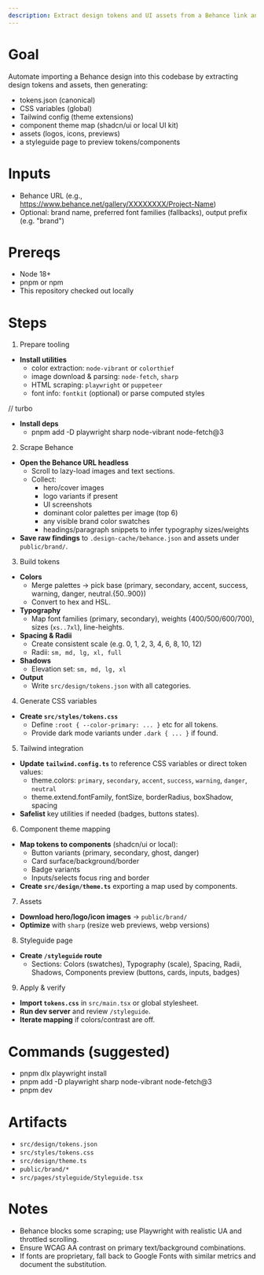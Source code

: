 ```yaml
---
description: Extract design tokens and UI assets from a Behance link and inject them into the project (colors, type, spacing, radii, shadows, icons, images) with Tailwind and component theme updates
---
```


# Goal
Automate importing a Behance design into this codebase by extracting design tokens and assets, then generating:
- tokens.json (canonical)
- CSS variables (global)
- Tailwind config (theme extensions)
- component theme map (shadcn/ui or local UI kit)
- assets (logos, icons, previews)
- a styleguide page to preview tokens/components

# Inputs
- Behance URL (e.g., https://www.behance.net/gallery/XXXXXXXX/Project-Name)
- Optional: brand name, preferred font families (fallbacks), output prefix (e.g. "brand")

# Prereqs
- Node 18+
- pnpm or npm
- This repository checked out locally

# Steps
1) Prepare tooling
- __Install utilities__
  - color extraction: `node-vibrant` or `colorthief`
  - image download & parsing: `node-fetch`, `sharp`
  - HTML scraping: `playwright` or `puppeteer`
  - font info: `fontkit` (optional) or parse computed styles

// turbo
- __Install deps__
  - pnpm add -D playwright sharp node-vibrant node-fetch@3

2) Scrape Behance
- __Open the Behance URL headless__
  - Scroll to lazy-load images and text sections.
  - Collect:
    - hero/cover images
    - logo variants if present
    - UI screenshots
    - dominant color palettes per image (top 6)
    - any visible brand color swatches
    - headings/paragraph snippets to infer typography sizes/weights
- __Save raw findings__ to `.design-cache/behance.json` and assets under `public/brand/`.

3) Build tokens
- __Colors__
  - Merge palettes → pick base (primary, secondary, accent, success, warning, danger, neutral.{50..900})
  - Convert to hex and HSL.
- __Typography__
  - Map font families (primary, secondary), weights (400/500/600/700), sizes (`xs..7xl`), line-heights.
- __Spacing & Radii__
  - Create consistent scale (e.g. 0, 1, 2, 3, 4, 6, 8, 10, 12)
  - Radii: `sm, md, lg, xl, full`
- __Shadows__
  - Elevation set: `sm, md, lg, xl`
- __Output__
  - Write `src/design/tokens.json` with all categories.

4) Generate CSS variables
- __Create `src/styles/tokens.css`__
  - Define `:root { --color-primary: ... }` etc for all tokens.
  - Provide dark mode variants under `.dark { ... }` if found.

5) Tailwind integration
- __Update `tailwind.config.ts`__ to reference CSS variables or direct token values:
  - theme.colors: `primary`, `secondary`, `accent`, `success`, `warning`, `danger`, `neutral`
  - theme.extend.fontFamily, fontSize, borderRadius, boxShadow, spacing
- __Safelist__ key utilities if needed (badges, buttons states).

6) Component theme mapping
- __Map tokens to components__ (shadcn/ui or local):
  - Button variants (primary, secondary, ghost, danger)
  - Card surface/background/border
  - Badge variants
  - Inputs/selects focus ring and border
- __Create `src/design/theme.ts`__ exporting a map used by components.

7) Assets
- __Download hero/logo/icon images__ → `public/brand/`
- __Optimize__ with `sharp` (resize web previews, webp versions)

8) Styleguide page
- __Create `/styleguide` route__
  - Sections: Colors (swatches), Typography (scale), Spacing, Radii, Shadows, Components preview (buttons, cards, inputs, badges)

9) Apply & verify
- __Import `tokens.css`__ in `src/main.tsx` or global stylesheet.
- __Run dev server__ and review `/styleguide`.
- __Iterate mapping__ if colors/contrast are off.

# Commands (suggested)
- pnpm dlx playwright install
- pnpm add -D playwright sharp node-vibrant node-fetch@3
- pnpm dev

# Artifacts
- `src/design/tokens.json`
- `src/styles/tokens.css`
- `src/design/theme.ts`
- `public/brand/*`
- `src/pages/styleguide/Styleguide.tsx`

# Notes
- Behance blocks some scraping; use Playwright with realistic UA and throttled scrolling.
- Ensure WCAG AA contrast on primary text/background combinations.
- If fonts are proprietary, fall back to Google Fonts with similar metrics and document the substitution.
